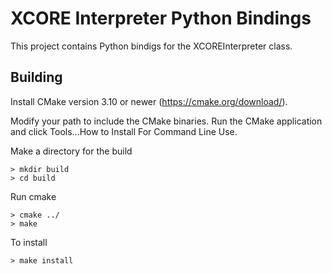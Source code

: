 # XCORE Interpreter Python Bindings

This project contains Python bindigs for the XCOREInterpreter class.

## Building

Install CMake version 3.10 or newer (https://cmake.org/download/).

Modify your path to include the CMake binaries.  Run the CMake application and
click Tools...How to Install For Command Line Use.

Make a directory for the build

    > mkdir build
    > cd build

Run cmake

    > cmake ../
    > make

To install

    > make install